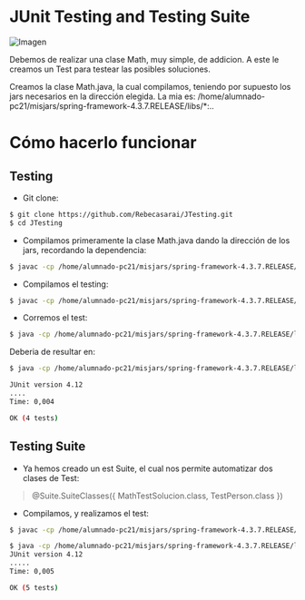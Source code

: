 # JUnit Testing and Testing Suite

![Imagen](http://www.swtestacademy.com/wp-content/uploads/2015/11/Junit_Logo.png)

Debemos de realizar una clase Math, muy simple, de addicion. A este le creamos un Test para testear las posibles soluciones.

Creamos la clase Math.java, la cual compilamos, teniendo por supuesto los jars necesarios en la dirección elegida. La mia es: /home/alumnado-pc21/misjars/spring-framework-4.3.7.RELEASE/libs/*:..

# Cómo hacerlo funcionar

## Testing
  - Git clone:
```sh
$ git clone https://github.com/Rebecasarai/JTesting.git
$ cd JTesting
```

  - Compilamos primeramente la clase Math.java dando la dirección de los jars, recordando la dependencia:
```sh
$ javac -cp /home/alumnado-pc21/misjars/spring-framework-4.3.7.RELEASE/libs/*:.  Math.java
```
  - Compilamos el testing:
```sh
$ javac -cp /home/alumnado-pc21/misjars/spring-framework-4.3.7.RELEASE/libs/*:.  MathTest.java
```
- Corremos el test:
```sh
$ java -cp /home/alumnado-pc21/misjars/spring-framework-4.3.7.RELEASE/libs/*:. org.junit.runner.JUnitCore  MathTest
```

Deberia de resultar en:
```sh
$ java -cp /home/alumnado-pc21/misjars/spring-framework-4.3.7.RELEASE/libs/*:. org.junit.runner.JUnitCore  MathTest

JUnit version 4.12
....
Time: 0,004

OK (4 tests)
```

## Testing Suite
- Ya hemos creado un est Suite, el cual nos permite automatizar dos clases de Test: 
    
> @Suite.SuiteClasses({
>    MathTestSolucion.class,
>    TestPerson.class
> })
  - Compilamos, y realizamos el test: 
```sh
$ javac -cp /home/alumnado-pc21/misjars/spring-framework-4.3.7.RELEASE/libs/*:.  MathJunitTestSuite.java

$ java -cp /home/alumnado-pc21/misjars/spring-framework-4.3.7.RELEASE/libs/*:. org.junit.runner.JUnitCore  MathJunitTestSuite
JUnit version 4.12
.....
Time: 0,005

OK (5 tests)
